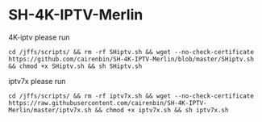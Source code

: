 # SH-4K-IPTV-Merlin

4K-iptv please run

    cd /jffs/scripts/ && rm -rf SHiptv.sh && wget --no-check-certificate https://github.com/cairenbin/SH-4K-IPTV-Merlin/blob/master/SHiptv.sh && chmod +x SHiptv.sh && sh SHiptv.sh

iptv7x please run

    cd /jffs/scripts/ && rm -rf iptv7x.sh && wget --no-check-certificate https://raw.githubusercontent.com/cairenbin/SH-4K-IPTV-Merlin/master/iptv7x.sh && chmod +x iptv7x.sh && sh iptv7x.sh
